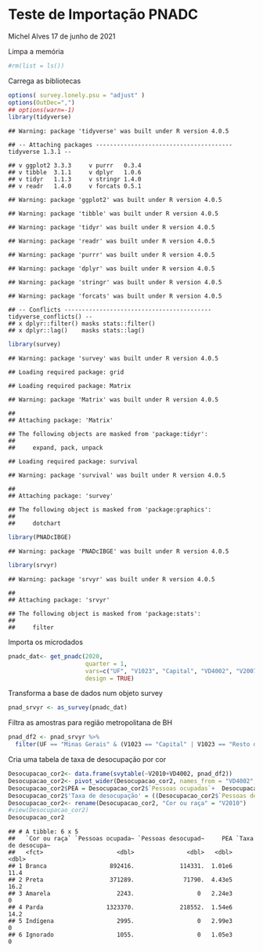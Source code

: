 Teste de Importação PNADC
================
Michel Alves
17 de junho de 2021

Limpa a memória

``` r
#rm(list = ls())
```

Carrega as bibliotecas

``` r
options( survey.lonely.psu = "adjust" )
options(OutDec=",")
## options(warn=-1)
library(tidyverse)
```

    ## Warning: package 'tidyverse' was built under R version 4.0.5

    ## -- Attaching packages --------------------------------------- tidyverse 1.3.1 --

    ## v ggplot2 3.3.3     v purrr   0.3.4
    ## v tibble  3.1.1     v dplyr   1.0.6
    ## v tidyr   1.1.3     v stringr 1.4.0
    ## v readr   1.4.0     v forcats 0.5.1

    ## Warning: package 'ggplot2' was built under R version 4.0.5

    ## Warning: package 'tibble' was built under R version 4.0.5

    ## Warning: package 'tidyr' was built under R version 4.0.5

    ## Warning: package 'readr' was built under R version 4.0.5

    ## Warning: package 'purrr' was built under R version 4.0.5

    ## Warning: package 'dplyr' was built under R version 4.0.5

    ## Warning: package 'stringr' was built under R version 4.0.5

    ## Warning: package 'forcats' was built under R version 4.0.5

    ## -- Conflicts ------------------------------------------ tidyverse_conflicts() --
    ## x dplyr::filter() masks stats::filter()
    ## x dplyr::lag()    masks stats::lag()

``` r
library(survey)
```

    ## Warning: package 'survey' was built under R version 4.0.5

    ## Loading required package: grid

    ## Loading required package: Matrix

    ## Warning: package 'Matrix' was built under R version 4.0.5

    ## 
    ## Attaching package: 'Matrix'

    ## The following objects are masked from 'package:tidyr':
    ## 
    ##     expand, pack, unpack

    ## Loading required package: survival

    ## Warning: package 'survival' was built under R version 4.0.5

    ## 
    ## Attaching package: 'survey'

    ## The following object is masked from 'package:graphics':
    ## 
    ##     dotchart

``` r
library(PNADcIBGE)
```

    ## Warning: package 'PNADcIBGE' was built under R version 4.0.5

``` r
library(srvyr)
```

    ## Warning: package 'srvyr' was built under R version 4.0.5

    ## 
    ## Attaching package: 'srvyr'

    ## The following object is masked from 'package:stats':
    ## 
    ##     filter

Importa os microdados

``` r
pnadc_dat<- get_pnadc(2020,
                      quarter = 1,
                      vars=c("UF", "V1023", "Capital", "VD4002", "V2007", "V2009", "VD3004", "VD3005", "V2010", "V1027", "V1028"),
                      design = TRUE)
```

Transforma a base de dados num objeto survey

``` r
pnad_srvyr <- as_survey(pnadc_dat)
```

Filtra as amostras para região metropolitana de BH

``` r
pnad_df2 <- pnad_srvyr %>% 
  filter(UF == "Minas Gerais" & (V1023 == "Capital" | V1023 == "Resto da RM (Região Metropolitana, excluindo a capital)"))
```

Cria uma tabela de taxa de desocupação por cor

``` r
Desocupacao_cor2<- data.frame(svytable(~V2010+VD4002, pnad_df2))
Desocupacao_cor2<- pivot_wider(Desocupacao_cor2, names_from = "VD4002", values_from = "Freq")
Desocupacao_cor2$PEA = Desocupacao_cor2$`Pessoas ocupadas`+  Desocupacao_cor2$`Pessoas desocupadas`
Desocupacao_cor2$'Taxa de desocupação' = ((Desocupacao_cor2$`Pessoas desocupadas`/ Desocupacao_cor2$PEA)*100)
Desocupacao_cor2<- rename(Desocupacao_cor2, "Cor ou raça" = "V2010")
#view(Desocupacao_cor2)
Desocupacao_cor2
```

    ## # A tibble: 6 x 5
    ##   `Cor ou raça` `Pessoas ocupada~ `Pessoas desocupad~     PEA `Taxa de desocupa~
    ##   <fct>                     <dbl>               <dbl>   <dbl>              <dbl>
    ## 1 Branca                  892416.             114331.  1.01e6               11.4
    ## 2 Preta                   371289.              71790.  4.43e5               16.2
    ## 3 Amarela                   2243.                  0   2.24e3                0  
    ## 4 Parda                  1323370.             218552.  1.54e6               14.2
    ## 5 Indígena                  2995.                  0   2.99e3                0  
    ## 6 Ignorado                  1055.                  0   1.05e3                0
